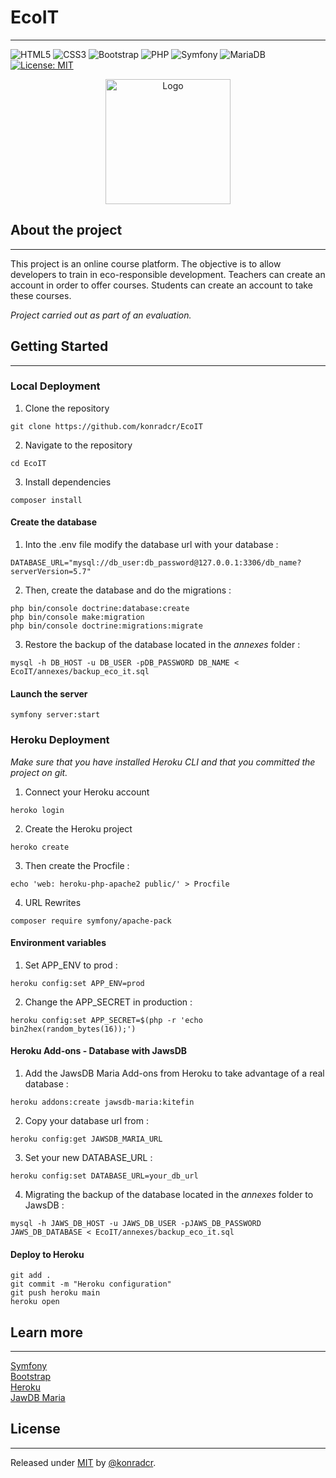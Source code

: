 # EcoIT
***
![HTML5](https://img.shields.io/badge/html5-%23E34F26.svg?logo=html5&logoColor=white)
![CSS3](https://img.shields.io/badge/css3-%231572B6.svg?logo=css3&logoColor=white)
![Bootstrap](https://img.shields.io/badge/bootstrap-%23563D7C.svg?logo=bootstrap&logoColor=white)
![PHP](https://img.shields.io/badge/php-%23777BB4.svg?logo=php&logoColor=white)
![Symfony](https://img.shields.io/badge/symfony-%23000000.svg?logo=symfony&logoColor=white)
![MariaDB](https://img.shields.io/badge/MariaDB-003545?logo=mariadb&logoColor=white)
[![License: MIT](https://img.shields.io/badge/License-MIT-yellow.svg)](https://opensource.org/licenses/MIT)

<div align="center">
    <a href="https://eco-it.herokuapp.com/"><img src="public/pictures
/EcoIT.png" alt="Logo" height="200"></a>
</div>

## About the project
***
This project is an online course platform. The objective is to allow developers to train in eco-responsible development. Teachers can create an account in order to offer courses. Students can create an account to take these courses.  

_Project carried out as part of an evaluation._


## Getting Started
***
### Local Deployment
1. Clone the repository
```
git clone https://github.com/konradcr/EcoIT
```
2. Navigate to the repository
```
cd EcoIT
```
3. Install dependencies
```
composer install
```
#### Create the database
1. Into the .env file modify the database url with your database :
```
DATABASE_URL="mysql://db_user:db_password@127.0.0.1:3306/db_name?serverVersion=5.7"
```
2. Then, create the database and do the migrations :
```
php bin/console doctrine:database:create
php bin/console make:migration
php bin/console doctrine:migrations:migrate
```
3. Restore the backup of the database located in the _annexes_ folder :
```
mysql -h DB_HOST -u DB_USER -pDB_PASSWORD DB_NAME < EcoIT/annexes/backup_eco_it.sql
```
#### Launch the server
```
symfony server:start
```

### Heroku Deployment
_Make sure that you have installed Heroku CLI and that you committed the project on git._
1. Connect your Heroku account
```
heroko login
```
2. Create the Heroku project
```
heroko create
```
3. Then create the Procfile :
```
echo 'web: heroku-php-apache2 public/' > Procfile
```
4. URL Rewrites
```
composer require symfony/apache-pack
```
#### Environment variables
1. Set APP_ENV to prod :
```
heroku config:set APP_ENV=prod
```
2. Change the APP_SECRET in production :
```
heroku config:set APP_SECRET=$(php -r 'echo bin2hex(random_bytes(16));')
```
#### Heroku Add-ons - Database with JawsDB
1. Add the JawsDB Maria Add-ons from Heroku to take advantage of a real database :
```
heroku addons:create jawsdb-maria:kitefin
```
2. Copy your database url from :
```
heroku config:get JAWSDB_MARIA_URL
```
3. Set your new DATABASE_URL :
```
heroku config:set DATABASE_URL=your_db_url
```
4. Migrating the backup of the database located in the _annexes_ folder to JawsDB :
```
mysql -h JAWS_DB_HOST -u JAWS_DB_USER -pJAWS_DB_PASSWORD JAWS_DB_DATABASE < EcoIT/annexes/backup_eco_it.sql
```
#### Deploy to Heroku
```
git add .
git commit -m "Heroku configuration"
git push heroku main
heroku open
```
## Learn more
***

[Symfony](https://symfony.com)  
[Bootstrap](https://getbootstrap.com)   
[Heroku](https://heroku.com)  
[JawDB Maria](https://www.jawsdb.com/docs/)  

## License
***

Released under [MIT](https://opensource.org/licenses/MIT) by [@konradcr](https://github.com/konradcr).
